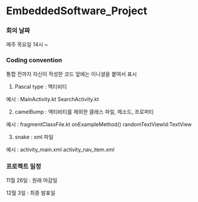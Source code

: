 # EmbeddedSoftware_Project

### 회의 날짜
매주 목요일 14시 ~

### Coding convention
통합 전까지 자신이 작성한 코드 앞에는 이니셜을 붙여서 표시

1. Pascal type : 액티비티

예시 : MainActivity.kt SearchActivity.kt

2. camelBump : 액티비티를 제외한 클래스 파일, 메소드, 프로퍼티

예시 : fragmentClassFile.kt onExampleMethod() randomTextViewId:TextView

3. snake : xml 파일

예시 : activity_main.xml activity_nav_item.xml

### 프로젝트 일정
11월 26일 : 원래 마감일

12월 3일 : 최종 발표일
